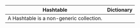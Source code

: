
| Hashtable   | 	Dictionary |
|:------------:|:-------------:|
|A Hashtable is a non-generic collection.| 
